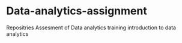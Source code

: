 # Data-analytics-assignment
Repositries Assesment of Data analytics training
introduction to data analytics
